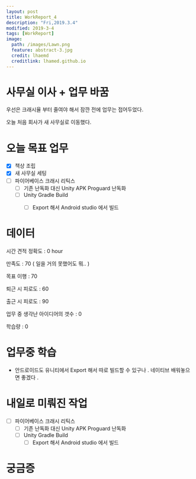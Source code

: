 ```yaml
---
layout: post
title: WorkReport_4
description: "Fri,2019.3.4"
modified: 2019-3-4
tags: [WorkReport]
image:
  path: /images/Lawn.png
  feature: abstract-3.jpg
  credit: lhaemd
  creditlink: lhamed.github.io
---
```


# 사무실 이사 + 업무 바꿈 
우선은 크래시율 부터 줄여야 해서 잠깐 전에 업무는 접어두었다.

오늘 처음 회사가 새 사무실로 이동했다. 

# 오늘 목표 업무 
- [x] 책상 조립 
- [x] 새 사무실 세팅 
- [ ] 파이어베이스 크래시 리틱스 
  - [ ] 기존 난독화 대신 Unity APK Proguard 난독화 
   - [ ] Unity Gradle Build 
      - [ ] Export 해서 Android studio 에서 빌드 



# 데이터 
시간 견적 정확도 : 0 hour

만족도 : 70 ( 일을 거의 못했어도 뭐.. )

목표 이행 : 70

퇴근 시 피로도 : 60

출근 시 피로도 : 90 

업무 중 생각난 아이디어의 갯수 : 0

학습량 : 0

# 업무중 학습
- 안드로이드도 유니티에서 Export 해서 따로 빌드할 수 있구나 . 네이티브 배워놓으면 좋겠다 . 

# 내일로 미뤄진 작업 
- [ ] 파이어베이스 크래시 리틱스 
  - [ ] 기존 난독화 대신 Unity APK Proguard 난독화 
   - [ ] Unity Gradle Build 
      - [ ] Export 해서 Android studio 에서 빌드 
# 궁금증
